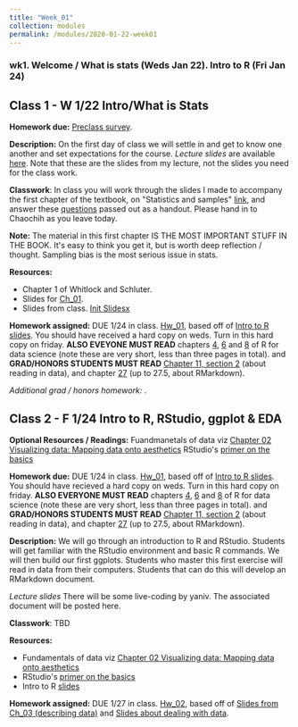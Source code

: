 ```yaml
---
title: "Week_01"
collection: modules
permalink: /modules/2020-01-22-week01
---
```


### wk1. Welcome / What is stats (Weds Jan 22). Intro to R (Fri Jan 24)

## Class 1 - W 1/22 Intro/What is Stats
**Homework due:** [Preclass survey](https://docs.google.com/forms/d/1b3ImrqCq41fqGlJkupdfaFnZQxu502GkTZ7YbqPixtc/).

**Description:** On the first day of class we will settle in and get to know one another and set expectations for the course.
*Lecture slides* are available [here](https://drive.google.com/open?id=1KQ6UgLPWQHPgIlfigzGF0eOeVHa2ifqf). Note that these are the slides from my lecture, not the slides you need for the class work.

**Classwork**: In class you will work through the slides I made to accompany the first chapter of the textbook, on "Statistics and samples" [link](https://drive.google.com/uc?export=download&id=10LoIiCXo_mQWX3FN8DprTFlH_yQJSaBb), and answer these [questions](https://drive.google.com/uc?export=download&id=0Bze1RelLJCQRMDlaNGZHcnZyR3FDTVlETGx6dlRXdDN2TDNz) passed out as a handout. Please hand in to Chaochih as you leave today.

**Note:** The material in this first chapter IS THE MOST IMPORTANT STUFF IN THE BOOK. It's easy to think you get it, but is worth deep reflection / thought. Sampling bias is the most serious issue in stats.

**Resources:**
- Chapter 1 of Whitlock and Schluter.
- Slides for [Ch_01](https://drive.google.com/uc?export=download&id=10LoIiCXo_mQWX3FN8DprTFlH_yQJSaBb).
- Slides from class. [Init Slidesx](https://drive.google.com/open?id=1KQ6UgLPWQHPgIlfigzGF0eOeVHa2ifqf)

**Homework assigned:**  DUE 1/24 in class. [Hw_01](https://drive.google.com/uc?export=download&id=0Bze1RelLJCQRbjREWmlaTDFYMEl5UWFRSkdWbWx6cTVEQTIw), based off of [Intro to R slides](https://drive.google.com/uc?export=download&id=1JbvarMPfxrP_P7WwqFRQIQJI7VaNNw9O). You should have received a hard copy on weds. Turn in this hard copy on friday. **ALSO EVEYONE MUST READ** chapters [4](https://r4ds.had.co.nz/workflow-basics.html), [6](https://r4ds.had.co.nz/workflow-scripts.html) and [8](https://r4ds.had.co.nz/workflow-projects.html) of R for data science (note these are very short, less than three pages in total). and **GRAD/HONORS STUDENTS MUST READ** [Chapter 11, section 2](https://r4ds.had.co.nz/data-import.html#getting-started) (about reading in data), and chapter [27](https://r4ds.had.co.nz/r-markdown.html) (up to 27.5, about RMarkdown).

*Additional grad / honors homework:* .


## Class 2 - F 1/24 Intro to R, RStudio, ggplot & EDA

**Optional Resources / Readings:** Fuandmanetals of data viz [Chapter 02 Visualizing data: Mapping data onto aesthetics](https://serialmentor.com/dataviz/aesthetic-mapping.html) RStudio's [primer on the basics](https://rstudio.cloud/learn/primers/1)

**Homework due:** DUE 1/24 in class. [Hw_01](https://drive.google.com/uc?export=download&id=0Bze1RelLJCQRbjREWmlaTDFYMEl5UWFRSkdWbWx6cTVEQTIw), based off of [Intro to R slides](https://drive.google.com/uc?export=download&id=1JbvarMPfxrP_P7WwqFRQIQJI7VaNNw9O). You should have recieved a hard copy on weds. Turn in this hard copy on friday. **ALSO EVERYONE MUST READ** chapters [4](https://r4ds.had.co.nz/workflow-basics.html), [6](https://r4ds.had.co.nz/workflow-scripts.html) and [8](https://r4ds.had.co.nz/workflow-projects.html) of R for data science (note these are very short, less than three pages in total). and **GRAD/HONORS STUDENTS MUST READ** [Chapter 11, section 2](https://r4ds.had.co.nz/data-import.html#getting-started) (about reading in data), and chapter [27](https://r4ds.had.co.nz/r-markdown.html) (up to 27.5, about RMarkdown).

**Description:** We will go through an introduction to R and RStudio. Students will get familiar with the RStudio environment and basic R commands. We will then build our first ggplots. Students who master this first exercise will read in data from their computers. Students that can do this will develop an RMarkdown document.

*Lecture slides* There will be some live-coding by yaniv. The associated document will be posted here.

**Classwork**: TBD

**Resources:**
- Fundamentals of data viz [Chapter 02 Visualizing data: Mapping data onto aesthetics](https://serialmentor.com/dataviz/aesthetic-mapping.html)
- RStudio's [primer on the basics](https://rstudio.cloud/learn/primers/1)
- Intro to R [slides](https://drive.google.com/uc?export=download&id=1JbvarMPfxrP_P7WwqFRQIQJI7VaNNw9O)

**Homework assigned:**  DUE 1/27 in class. [Hw_02](https://drive.google.com/uc?export=download&id=0Bze1RelLJCQRbjREWmlaTDFYMEl5UWFRSkdWbWx6cTVEQTIw), based off of [Slides from Ch_03 (describing data)](https://drive.google.com/uc?export=download&id=1Jc2R21KqvKaZjbl3j-V0X89e-Iy-aK87)  and [Slides about dealing with data](https://drive.google.com/open?id=1PxsOljXIuhT_iAsUqpuajYPeZnmuUZZP).
